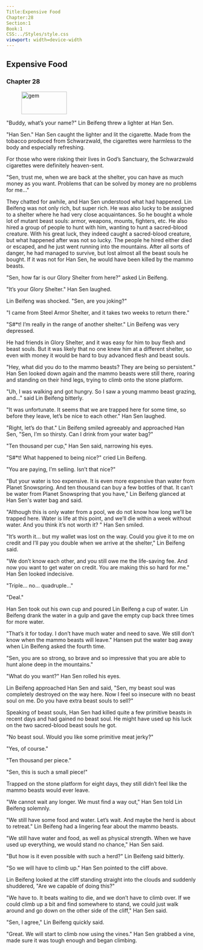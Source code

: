 ```yaml
---
Title:Expensive Food 
Chapter:28 
Section:1 
Book:1 
CSS:../Styles/style.css 
viewport: width=device-width
---
```

  
## Expensive Food
### Chapter 28
  
<figure>
	<img src="../Images/gem.gif" alt="gem" id="gem" width="120" height="60" />
</figure>
  

  
"Buddy, what’s your name?" Lin Beifeng threw a lighter at Han Sen.

"Han Sen." Han Sen caught the lighter and lit the cigarette. Made from the tobacco produced from Schwarzwald, the cigarettes were harmless to the body and especially refreshing.

For those who were risking their lives in God’s Sanctuary, the Schwarzwald cigarettes were definitely heaven-sent.

"Sen, trust me, when we are back at the shelter, you can have as much money as you want. Problems that can be solved by money are no problems for me..."

They chatted for awhile, and Han Sen understood what had happened. Lin Beifeng was not only rich, but super rich. He was also lucky to be assigned to a shelter where he had very close acquaintances. So he bought a whole lot of mutant beast souls: armor, weapons, mounts, fighters, etc. He also hired a group of people to hunt with him, wanting to hunt a sacred-blood creature. With his great luck, they indeed caught a sacred-blood creature, but what happened after was not so lucky. The people he hired either died or escaped, and he just went running into the mountains. After all sorts of danger, he had managed to survive, but lost almost all the beast souls he bought. If it was not for Han Sen, he would have been killed by the mammo beasts.

"Sen, how far is our Glory Shelter from here?" asked Lin Beifeng.

"It’s your Glory Shelter." Han Sen laughed.

Lin Beifeng was shocked. "Sen, are you joking?"

"I came from Steel Armor Shelter, and it takes two weeks to return there."

"S#*t! I’m really in the range of another shelter." Lin Beifeng was very depressed.

He had friends in Glory Shelter, and it was easy for him to buy flesh and beast souls. But it was likely that no one knew him at a different shelter, so even with money it would be hard to buy advanced flesh and beast souls.

"Hey, what did you do to the mammo beasts? They are being so persistent." Han Sen looked down again and the mammo beasts were still there, roaring and standing on their hind legs, trying to climb onto the stone platform.

"Uh, I was walking and got hungry. So I saw a young mammo beast grazing, and..." said Lin Beifeng bitterly.

"It was unfortunate. It seems that we are trapped here for some time, so before they leave, let’s be nice to each other." Han Sen laughed.

"Right, let’s do that." Lin Beifeng smiled agreeably and approached Han Sen, "Sen, I’m so thirsty. Can I drink from your water bag?"

"Ten thousand per cup," Han Sen said, narrowing his eyes.

"S#*t! What happened to being nice?" cried Lin Beifeng.

"You are paying, I’m selling. Isn’t that nice?"

"But your water is too expensive. It is even more expensive than water from Planet Snowspring. And ten thousand can buy a few bottles of that. It can’t be water from Planet Snowspring that you have," Lin Beifeng glanced at Han Sen's water bag and said.

"Although this is only water from a pool, we do not know how long we’ll be trapped here. Water is life at this point, and we’ll die within a week without water. And you think it’s not worth it? " Han Sen smiled.

"It’s worth it... but my wallet was lost on the way. Could you give it to me on credit and I’ll pay you double when we arrive at the shelter," Lin Beifeng said.

"We don’t know each other, and you still owe me the life-saving fee. And now you want to get water on credit. You are making this so hard for me." Han Sen looked indecisive.

"Triple... no... quadruple..."

"Deal."

Han Sen took out his own cup and poured Lin Beifeng a cup of water. Lin Beifeng drank the water in a gulp and gave the empty cup back three times for more water.

"That’s it for today. I don’t have much water and need to save. We still don’t know when the mammo beasts will leave." Hansen put the water bag away when Lin Beifeng asked the fourth time.

"Sen, you are so strong, so brave and so impressive that you are able to hunt alone deep in the mountains."

"What do you want?" Han Sen rolled his eyes.

Lin Beifeng approached Han Sen and said, "Sen, my beast soul was completely destroyed on the way here. Now I feel so insecure with no beast soul on me. Do you have extra beast souls to sell?"

Speaking of beast souls, Han Sen had killed quite a few primitive beasts in recent days and had gained no beast soul. He might have used up his luck on the two sacred-blood beast souls he got.

"No beast soul. Would you like some primitive meat jerky?"

"Yes, of course."

"Ten thousand per piece."

"Sen, this is such a small piece!"

Trapped on the stone platform for eight days, they still didn’t feel like the mammo beasts would ever leave.

"We cannot wait any longer. We must find a way out," Han Sen told Lin Beifeng solemnly.

"We still have some food and water. Let’s wait. And maybe the herd is about to retreat." Lin Beifeng had a lingering fear about the mammo beasts.

"We still have water and food, as well as physical strength. When we have used up everything, we would stand no chance," Han Sen said.

"But how is it even possible with such a herd?" Lin Beifeng said bitterly.

"So we will have to climb up." Han Sen pointed to the cliff above.

Lin Beifeng looked at the cliff standing straight into the clouds and suddenly shuddered, "Are we capable of doing this?"

"We have to. It beats waiting to die, and we don’t have to climb over. If we could climb up a bit and find somewhere to stand, we could just walk around and go down on the other side of the cliff," Han Sen said.

"Sen, I agree," Lin Beifeng quickly said.

"Great. We will start to climb now using the vines." Han Sen grabbed a vine, made sure it was tough enough and began climbing.